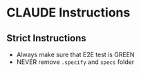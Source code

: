 # CLAUDE Instructions

## Strict Instructions
- Always make sure that E2E test is GREEN
- NEVER remove `.specify` and `specs` folder
